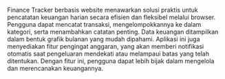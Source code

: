 Finance Tracker berbasis website menawarkan solusi praktis untuk pencatatan keuangan harian secara efisien dan fleksibel melalui browser. Pengguna dapat mencatat transaksi, mengelompokkannya ke dalam kategori, serta menambahkan catatan penting. Data keuangan ditampilkan dalam bentuk grafik bulanan yang mudah dipahami. Aplikasi ini juga menyediakan fitur pengingat anggaran, yang akan memberi notifikasi otomatis saat pengeluaran mendekati atau melampaui batas yang telah ditentukan. Dengan fitur ini, pengguna dapat lebih bijak dalam mengelola dan merencanakan keuangannya.
